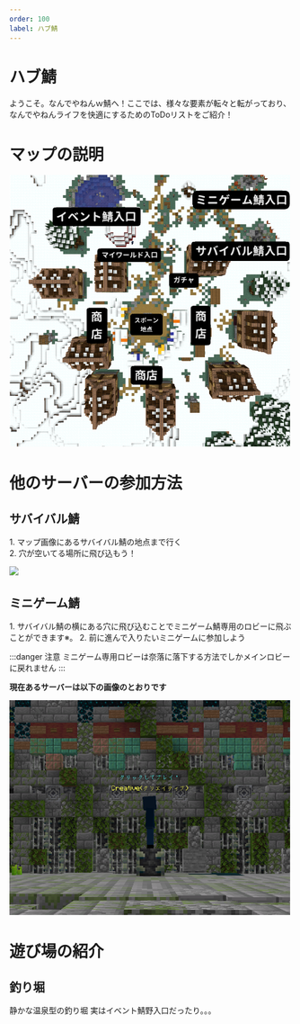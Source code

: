 ```yaml
---
order: 100
label: ハブ鯖
---
```


# ハブ鯖
ようこそ。なんでやねんｗ鯖へ！ここでは、様々な要素が転々と転がっており、なんでやねんライフを快適にするためのToDoリストをご紹介！  
# マップの説明
<img src="/image/lobby-map1.png" width="500">

# 他のサーバーの参加方法
## サバイバル鯖
1\. マップ画像にあるサバイバル鯖の地点まで行く  
2\. 穴が空いてる場所に飛び込もう！  

<img src="/image/join-seikatu.gif" width="800">

## ミニゲーム鯖
1\. サバイバル鯖の横にある穴に飛び込むことでミニゲーム鯖専用のロビーに飛ぶことができます※。
2\. 前に進んで入りたいミニゲームに参加しよう<br>

:::danger 注意
ミニゲーム専用ロビーは奈落に落下する方法でしかメインロビーに戻れません
:::  

**現在あるサーバーは以下の画像のとおりです**

<img src="/image/lobby2.png" width="500">

# 遊び場の紹介
## 釣り堀
静かな温泉型の釣り堀
実はイベント鯖野入口だったり。。。
